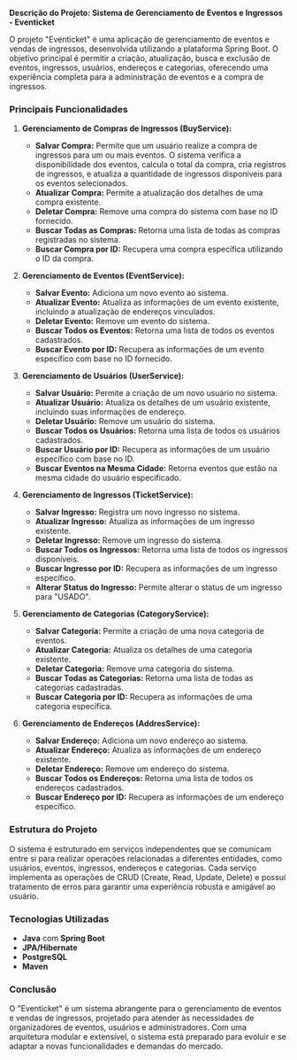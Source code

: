 **Descrição do Projeto: Sistema de Gerenciamento de Eventos e Ingressos - Eventicket**

O projeto "Eventicket" é uma aplicação de gerenciamento de eventos e vendas de ingressos, desenvolvida utilizando a plataforma Spring Boot. O objetivo principal é permitir a criação, atualização, busca e exclusão de eventos, ingressos, usuários, endereços e categorias, oferecendo uma experiência completa para a administração de eventos e a compra de ingressos. 

### **Principais Funcionalidades**

1. **Gerenciamento de Compras de Ingressos (BuyService):**
   - **Salvar Compra:** Permite que um usuário realize a compra de ingressos para um ou mais eventos. O sistema verifica a disponibilidade dos eventos, calcula o total da compra, cria registros de ingressos, e atualiza a quantidade de ingressos disponíveis para os eventos selecionados.
   - **Atualizar Compra:** Permite a atualização dos detalhes de uma compra existente.
   - **Deletar Compra:** Remove uma compra do sistema com base no ID fornecido.
   - **Buscar Todas as Compras:** Retorna uma lista de todas as compras registradas no sistema.
   - **Buscar Compra por ID:** Recupera uma compra específica utilizando o ID da compra.

2. **Gerenciamento de Eventos (EventService):**
   - **Salvar Evento:** Adiciona um novo evento ao sistema.
   - **Atualizar Evento:** Atualiza as informações de um evento existente, incluindo a atualização de endereços vinculados.
   - **Deletar Evento:** Remove um evento do sistema.
   - **Buscar Todos os Eventos:** Retorna uma lista de todos os eventos cadastrados.
   - **Buscar Evento por ID:** Recupera as informações de um evento específico com base no ID fornecido.

3. **Gerenciamento de Usuários (UserService):**
   - **Salvar Usuário:** Permite a criação de um novo usuário no sistema.
   - **Atualizar Usuário:** Atualiza os detalhes de um usuário existente, incluindo suas informações de endereço.
   - **Deletar Usuário:** Remove um usuário do sistema.
   - **Buscar Todos os Usuários:** Retorna uma lista de todos os usuários cadastrados.
   - **Buscar Usuário por ID:** Recupera as informações de um usuário específico com base no ID.
   - **Buscar Eventos na Mesma Cidade:** Retorna eventos que estão na mesma cidade do usuário especificado.

4. **Gerenciamento de Ingressos (TicketService):**
   - **Salvar Ingresso:** Registra um novo ingresso no sistema.
   - **Atualizar Ingresso:** Atualiza as informações de um ingresso existente.
   - **Deletar Ingresso:** Remove um ingresso do sistema.
   - **Buscar Todos os Ingressos:** Retorna uma lista de todos os ingressos disponíveis.
   - **Buscar Ingresso por ID:** Recupera as informações de um ingresso específico.
   - **Alterar Status do Ingresso:** Permite alterar o status de um ingresso para "USADO".

5. **Gerenciamento de Categorias (CategoryService):**
   - **Salvar Categoria:** Permite a criação de uma nova categoria de eventos.
   - **Atualizar Categoria:** Atualiza os detalhes de uma categoria existente.
   - **Deletar Categoria:** Remove uma categoria do sistema.
   - **Buscar Todas as Categorias:** Retorna uma lista de todas as categorias cadastradas.
   - **Buscar Categoria por ID:** Recupera as informações de uma categoria específica.

6. **Gerenciamento de Endereços (AddresService):**
   - **Salvar Endereço:** Adiciona um novo endereço ao sistema.
   - **Atualizar Endereço:** Atualiza as informações de um endereço existente.
   - **Deletar Endereço:** Remove um endereço do sistema.
   - **Buscar Todos os Endereços:** Retorna uma lista de todos os endereços cadastrados.
   - **Buscar Endereço por ID:** Recupera as informações de um endereço específico.

### **Estrutura do Projeto**

O sistema é estruturado em serviços independentes que se comunicam entre si para realizar operações relacionadas a diferentes entidades, como usuários, eventos, ingressos, endereços e categorias. Cada serviço implementa as operações de CRUD (Create, Read, Update, Delete) e possui tratamento de erros para garantir uma experiência robusta e amigável ao usuário.

### **Tecnologias Utilizadas**

- **Java** com **Spring Boot**
- **JPA/Hibernate**
- **PostgreSQL**
- **Maven**

### **Conclusão**

O "Eventicket" é um sistema abrangente para o gerenciamento de eventos e vendas de ingressos, projetado para atender às necessidades de organizadores de eventos, usuários e administradores. Com uma arquitetura modular e extensível, o sistema está preparado para evoluir e se adaptar a novas funcionalidades e demandas do mercado.
